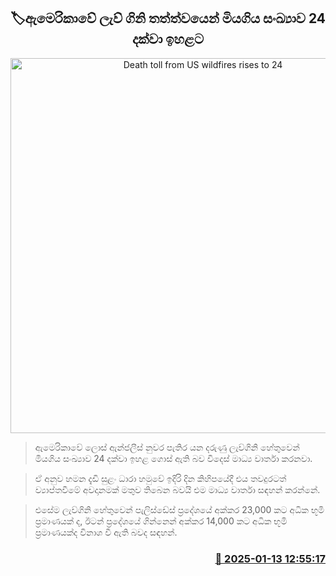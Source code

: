 <p align='center'><b><h2 align='center' title='Death toll from US wildfires rises to 24'>🏷​ඇමෙරිකාවේ ලැව් ගිනි තත්ත්වයෙන් මියගිය සංඛ්‍යාව 24 දක්වා ඉහළට</h2></b></p>
<p align='center'><img src='https://helakuru.sgp1.cdn.digitaloceanspaces.com/esana/images/lib/losangeles-fire-new.jpg' width='600' alt='Death toll from US wildfires rises to 24'></p>

> ​ඇමෙරිකාවේ ලොස් ඇන්ජලීස් නුවර පැතිර යන දරුණු ලැව්ගිනි හේතුවෙන් මියගිය සංඛ්‍යාව 24 දක්වා ඉහළ ගොස් ඇති බව විදෙස් මාධ්‍ය වාර්තා කරනවා.

> ඒ අනුව හමන දැඩි සුළං ධාරා හමුවේ ඉදිරි දින කිහිපයේදී එ​ය තවදුරටත් ව්‍යාප්තවීමේ අවදානමක් මතුව තිබෙන බවයි එම මාධ්‍ය වාර්තා සඳහන් කරන්නේ.

> එසේම ලැව්ගිනි හේතුවෙන් පැලිස්ඩේස් ප්‍රදේශයේ අක්කර 23,000 කට අධික භූමි ප්‍රමාණයක් ද, ඊටන් ප්‍රදේශයේ ගින්නෙන් අක්කර 14,000 කට අධික භූමි ප්‍රමාණයක්​ද විනාශ වී ඇති බවද සඳහන්.



<h3 align='right'><a href='https://www.helakuru.lk/esana/p/106549/'>📅 2025-01-13 12:55:17</a></h3>
